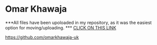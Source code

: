 # **Omar Khawaja**

***All files have been upoloaded in my repository, as it was the easiest option for moving/uploading. ***
[CLICK ON THIS LINK](https://github.com/omarkhawaja-uk)

https://github.com/omarkhawaja-uk
